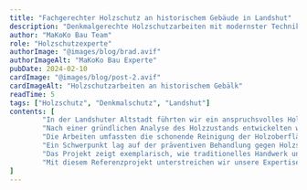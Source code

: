 ```yaml
---
title: "Fachgerechter Holzschutz an historischem Gebäude in Landshut"
description: "Denkmalgerechte Holzschutzarbeiten mit modernster Technik"
author: "MaKoKo Bau Team"
role: "Holzschutzexperte"
authorImage: "@images/blog/brad.avif"
authorImageAlt: "MaKoKo Bau Experte"
pubDate: 2024-02-10
cardImage: "@images/blog/post-2.avif"
cardImageAlt: "Holzschutzarbeiten an historischem Gebälk"
readTime: 5
tags: ["Holzschutz", "Denkmalschutz", "Landshut"]
contents: [
        "In der Landshuter Altstadt führten wir ein anspruchsvolles Holzschutzprojekt an einem denkmalgeschützten Gebäude durch. Die besondere Herausforderung bestand darin, die historische Bausubstanz zu bewahren und gleichzeitig einen effektiven Schutz gegen Schädlinge und Witterungseinflüsse zu gewährleisten.",
        "Nach einer gründlichen Analyse des Holzzustands entwickelten wir ein maßgeschneidertes Behandlungskonzept. Dabei berücksichtigten wir sowohl die strengen Auflagen des Denkmalschutzes als auch die Notwendigkeit eines langfristigen Schutzes der historischen Holzkonstruktion.",
        "Die Arbeiten umfassten die schonende Reinigung der Holzoberflächen, die Behandlung gegen Holzschädlinge und die Applikation spezieller Schutzmittel. Besonders wichtig war uns dabei die Verwendung von Produkten, die sich harmonisch in das historische Erscheinungsbild einfügen.",
        "Ein Schwerpunkt lag auf der präventiven Behandlung gegen Holzschädlinge wie den Holzbock und andere holzzerstörende Insekten. Durch den Einsatz modernster Diagnose- und Behandlungsmethoden konnten wir einen umfassenden Schutz gewährleisten, ohne die historische Substanz zu beeinträchtigen.",
        "Das Projekt zeigt exemplarisch, wie traditionelles Handwerk und moderne Holzschutztechnik optimal kombiniert werden können. Das Ergebnis überzeugt nicht nur optisch, sondern bietet auch einen langfristigen Schutz für die wertvolle historische Bausubstanz.",
        "Mit diesem Referenzprojekt unterstreichen wir unsere Expertise im Bereich des denkmalgerechten Holzschutzes. Die erfolgreiche Durchführung bestätigt unseren hohen Qualitätsanspruch und unsere Fähigkeit, auch bei komplexen Anforderungen optimale Lösungen zu entwickeln."
]
---
```

